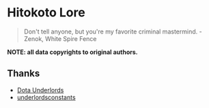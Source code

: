 # Hitokoto Lore

> Don't tell anyone, but you're my favorite criminal mastermind. - Zenok, White Spire Fence

**NOTE: all data copyrights to original authors.**

## Thanks

- [Dota Underlords](https://underlords.com/)
- [underlordsconstants](https://github.com/odota/underlordsconstants)
